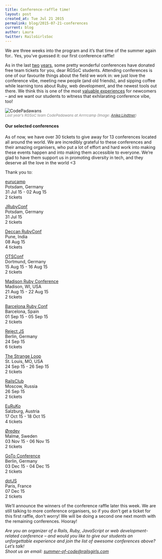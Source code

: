 ```yaml
---
title: Conference-raffle time!
layout: post
created_at: Tue Jul 21 2015
permalink: blog/2015-07-21-conferences
current: blog
author: Laura
twitter: RailsGirlsSoc
---
```


We are three weeks into the program and it’s that time of the summer again for.. Yes, you’ve guessed it: our first conference raffle!

As in the last [two](http://railsgirlssummerofcode.org/blog/conference/) [years](http://railsgirlssummerofcode.org/blog/2014-06-09-conference-tickets/), some pretty wonderful conferences have donated free team tickets for you, dear RGSoC students. Attending conferences is one of our favourite things about the field we work in: we just love the conference vibe, meeting new people (and old friends), and sipping coffee while learning tons about Ruby, web development, and the newest tools out there. We think this is one of the most [valuable experiences](http://rapidrailsgirls.weebly.com/home/baruco) for newcomers – and we want our students to witness that exhilarating conference vibe, too!

<img src="https://pbs.twimg.com/media/BzB2OFAIcAAz8Hw.jpg" alt="CodePadawans">
<br><font color="grey"><small><i>Last year’s RGSoC team CodePadawans at Arrrrcamp (Image: <a href="https://twitter.com/langziehohr/status/518043950679347201" target="_blank">Anika Lindtner</a>)</i></small></font>

#### Our selected conferences  
As of now, we have over 30 tickets to give away for 13 conferences located all around the world. We are incredibly grateful to these conferences and their amazing organisers, who put a lot of effort and hard work into making these events happen and into making them accessible to everyone. We’re glad to have them support us in promoting diversity in tech, and they deserve all the love in the world <3 

Thank you to:

[eurucamp](http://2015.eurucamp.org/)  
Potsdam, Germany  
31 Jul 15 - 02 Aug 15  
2 tickets  

[JRubyConf](http://2015.jrubyconf.eu/)  
Potsdam, Germany  
31 Jul 15  
2 tickets  

[Deccan RubyConf](http://www.deccanrubyconf.org/)  
Pune, India  
08 Aug 15  
4 tickets  

[OTSConf](https://otsconf.com/)  
Dortmund, Germany  
15 Aug 15 - 16 Aug 15  
2 tickets  

[Madison Ruby Conference](http://madisonpl.us/ruby/)  
Madison, WI, USA  
21 Aug 15 - 22 Aug 15  
2 tickets  

[Barcelona Ruby Conf](http://www.fullstackfest.com/)  
Barcelona, Spain  
01 Sep 15 - 05 Sep 15  
2 tickets  

[Reject JS](http://rejectjs.org/)  
Berlin, Germany  
24 Sep 15  
6 tickets  

[The Strange Loop](https://thestrangeloop.com/)  
St. Louis, MO, USA  
24 Sep 15 - 26 Sep 15  
2 tickets  

[RailsClub](http://railsclub.ru/)  
Moscow, Russia  
26 Sep 15  
2 tickets  

[EuRuKo](http://www.euruko2015.org/)  
Salzburg, Austria  
17 Oct 15 - 18 Oct 15  
4 tickets  

[Øredev](http://oredev.org/)  
Malmø, Sweden  
03 Nov 15 - 06 Nov 15  
2 tickets  

[GoTo Conference](http://gotocon.com/berlin-2015/)  
Berlin, Germany  
03 Dec 15 - 04 Dec 15  
2 tickets  

[dotJS](http://www.dotjs.io/)  
Paris, France  
07 Dec 15  
2 tickets  

We’ll announce the winners of the conference raffle later this week. We are still talking to more conference organisers, so if you don’t get a ticket for this first raffle, don’t worry! We will be doing a second one next month with the remaining conferences. Hooray!

*Are you an organizer of a Rails, Ruby, JavaScript or web development-related conference – and would you like to give our students an unforgettable experience and join the list of awesome conferences above? Let’s talk!  
Shoot us an email: summer-of-code@railsgirls.com*
